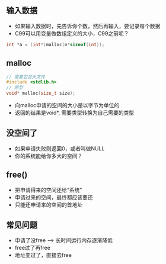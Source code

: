 ## 输入数据

* 如果输入数据时，先告诉你个数，然后再输入，要记录每个数据
* C99可以用变量做数组定义的大小，C99之前呢？

```c
int *a = (int*)malloc(n*sizeof(int));
```

## malloc

```c
// 需要包含头文件 
#include <stdlib.h>
// 原型
void* malloc(size_t size);
```

* 向malloc申请的空间的大小是以字节为单位的
* 返回的结果是void*, 需要类型转换为自己需要的类型

## 没空间了

* 如果申请失败则返回0，或者叫做NULL
* 你的系统能给你多大的空间？

## free()

* 把申请得来的空间还给“系统”
* 申请过来的空间，最终都应该要还
* 只能还申请来的空间的首地址

## 常见问题

* 申请了没free --> 长时间运行内存逐渐降低
* free过了再free
* 地址变过了，直接去free

